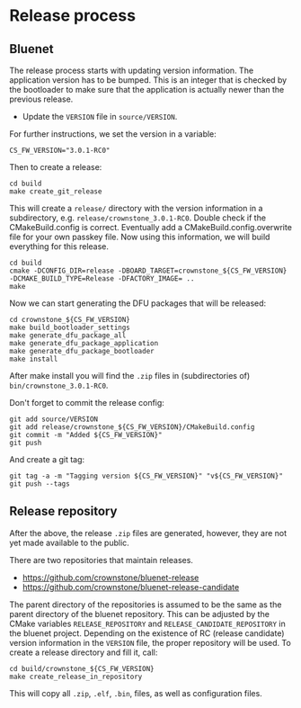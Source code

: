 # Release process

## Bluenet

The release process starts with updating version information. The application version has to be bumped. This is an integer that is checked by the bootloader to make sure that the
application is actually newer than the previous release.

* Update the `VERSION` file in `source/VERSION`.

For further instructions, we set the version in a variable:

```
CS_FW_VERSION="3.0.1-RC0"
```

Then to create a release:

```
cd build
make create_git_release
```

This will create a `release/` directory with the version information in a subdirectory, e.g. `release/crownstone_3.0.1-RC0`.
Double check if the CMakeBuild.config is correct. Eventually add a CMakeBuild.config.overwrite file for your own
passkey file.
Now using this information, we will build everything for this release.

```
cd build
cmake -DCONFIG_DIR=release -DBOARD_TARGET=crownstone_${CS_FW_VERSION} -DCMAKE_BUILD_TYPE=Release -DFACTORY_IMAGE= ..
make
```

Now we can start generating the DFU packages that will be released:

```
cd crownstone_${CS_FW_VERSION}
make build_bootloader_settings
make generate_dfu_package_all
make generate_dfu_package_application
make generate_dfu_package_bootloader
make install
```

After make install you will find the `.zip` files in (subdirectories of) `bin/crownstone_3.0.1-RC0`.

Don't forget to commit the release config:

```
git add source/VERSION
git add release/crownstone_${CS_FW_VERSION}/CMakeBuild.config
git commit -m "Added ${CS_FW_VERSION}"
git push
```

And create a git tag:

```
git tag -a -m "Tagging version ${CS_FW_VERSION}" "v${CS_FW_VERSION}"
git push --tags
```

## Release repository

After the above, the release `.zip` files are generated, however, they are not yet made available to the public.

There are two repositories that maintain releases.

* https://github.com/crownstone/bluenet-release
* https://github.com/crownstone/bluenet-release-candidate

The parent directory of the repositories is assumed to be the same as the parent directory of the bluenet repository.
This can be adjusted by the CMake variables `RELEASE_REPOSITORY` and `RELEASE_CANDIDATE_REPOSITORY` in the bluenet
project. Depending on the existence of RC (release candidate) version information in the `VERSION` file, the proper
repository will be used. To create a release directory and fill it, call:

```
cd build/crownstone_${CS_FW_VERSION}
make create_release_in_repository
```

This will copy all `.zip`, `.elf`, `.bin`, files, as well as configuration files.
